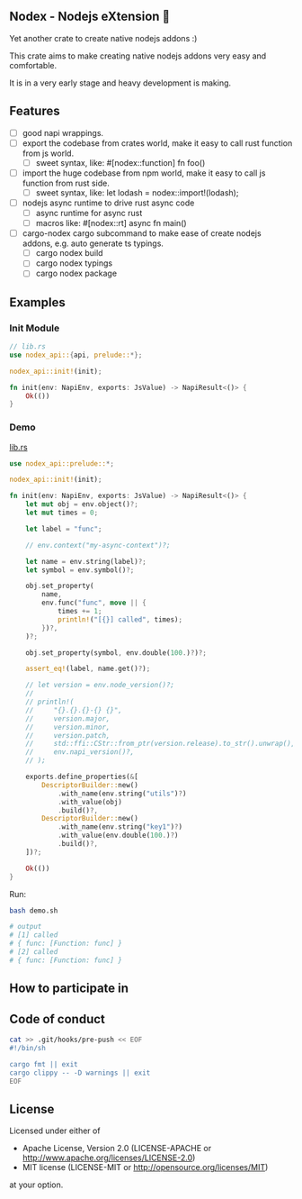 ## Nodex - Nodejs eXtension 🥳

Yet another crate to create native nodejs addons :)

This crate aims to make creating native nodejs addons very easy and comfortable.

It is in a very early stage and heavy development is making.

## Features

- [ ] good napi wrappings.
- [ ] export the codebase from crates world, make it easy to call rust function from js world.
    - [ ] sweet syntax, like: #[nodex::function] fn foo()
- [ ] import the huge codebase from npm world, make it easy to call js function from rust side.
    - [ ] sweet syntax, like: let lodash = nodex::import!(lodash);
- [ ] nodejs async runtime to drive rust async code
    - [ ] async runtime for async rust
    - [ ] macros like: #[nodex::rt] async fn main()
- [ ] cargo-nodex cargo subcommand to make ease of create nodejs addons, e.g. auto generate ts typings.
    - [ ] cargo nodex build
    - [ ] cargo nodex typings
    - [ ] cargo nodex package

## Examples

### Init Module

```rust
// lib.rs
use nodex_api::{api, prelude::*};

nodex_api::init!(init);

fn init(env: NapiEnv, exports: JsValue) -> NapiResult<()> {
    Ok(())
}
```

### Demo

[lib.rs](./examples/demo/src/lib.rs)

```rust
use nodex_api::prelude::*;

nodex_api::init!(init);

fn init(env: NapiEnv, exports: JsValue) -> NapiResult<()> {
    let mut obj = env.object()?;
    let mut times = 0;

    let label = "func";

    // env.context("my-async-context")?;

    let name = env.string(label)?;
    let symbol = env.symbol()?;

    obj.set_property(
        name,
        env.func("func", move || {
            times += 1;
            println!("[{}] called", times);
        })?,
    )?;

    obj.set_property(symbol, env.double(100.)?)?;

    assert_eq!(label, name.get()?);

    // let version = env.node_version()?;
    //
    // println!(
    //     "{}.{}.{}-{} {}",
    //     version.major,
    //     version.minor,
    //     version.patch,
    //     std::ffi::CStr::from_ptr(version.release).to_str().unwrap(),
    //     env.napi_version()?,
    // );

    exports.define_properties(&[
        DescriptorBuilder::new()
            .with_name(env.string("utils")?)
            .with_value(obj)
            .build()?,
        DescriptorBuilder::new()
            .with_name(env.string("key1")?)
            .with_value(env.double(100.)?)
            .build()?,
    ])?;

    Ok(())
}
```

Run:

```bash
bash demo.sh

# output
# [1] called
# { func: [Function: func] }
# [2] called
# { func: [Function: func] }
```

## How to participate in

## Code of conduct

```bash
cat >> .git/hooks/pre-push << EOF
#!/bin/sh

cargo fmt || exit
cargo clippy -- -D warnings || exit
EOF
```

## License

Licensed under either of

- Apache License, Version 2.0 (LICENSE-APACHE or http://www.apache.org/licenses/LICENSE-2.0)
- MIT license (LICENSE-MIT or http://opensource.org/licenses/MIT)

at your option.
